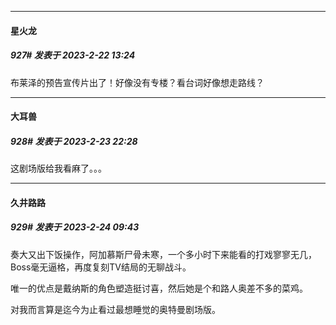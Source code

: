 
*****

####  星火龙  
##### 927#       发表于 2023-2-22 13:24

布莱泽的预告宣传片出了！好像没有专楼？看台词好像想走路线？


*****

####  大耳兽  
##### 928#       发表于 2023-2-23 22:28

这剧场版给我看麻了。。。


*****

####  久井路路  
##### 929#       发表于 2023-2-24 09:43

奏大又出下饭操作，阿加慕斯尸骨未寒，一个多小时下来能看的打戏寥寥无几，Boss毫无逼格，再度复刻TV结局的无聊战斗。

唯一的优点是戴纳斯的角色塑造挺讨喜，然后她是个和路人奥差不多的菜鸡。

对我而言算是迄今为止看过最想睡觉的奥特曼剧场版。

